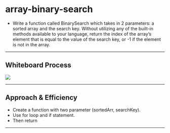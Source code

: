 # array-binary-search

* Write a function called BinarySearch which takes in 2 parameters: a sorted array and the search key. Without utilizing any of the built-in methods available to your language, return the index of the array’s element that is equal to the value of the search key, or -1 if the element is not in the array.

---
## Whiteboard Process

![](../images/code03.jpg)

---

## Approach & Efficiency
* Create a function with two parameter (sortedArr, searchKey).
* Use for loop and if statement.
* Then return

---